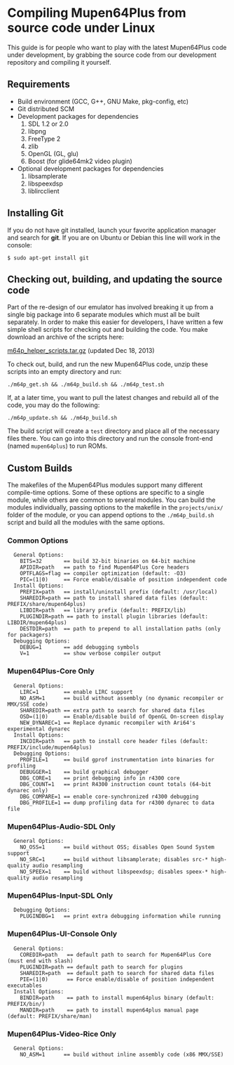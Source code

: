 # Compiling Mupen64Plus from source code under Linux #

This guide is for people who want to play with the latest Mupen64Plus code under development, by grabbing the source code from our development repository and compiling it yourself.

## Requirements ##

  * Build environment (GCC, G++, GNU Make, pkg-config, etc)
  * Git distributed SCM
  * Development packages for dependencies
    1. SDL 1.2 or 2.0
    1. libpng
    1. FreeType 2
    1. zlib
    1. OpenGL (GL, glu)
    1. Boost (for glide64mk2 video plugin)
  * Optional development packages for dependencies
    1. libsamplerate
    1. libspeexdsp
    1. liblircclient

## Installing Git ##

If you do not have git installed, launch your favorite application manager and search for **git**. If you are on Ubuntu or Debian this line will work in the console:

`$ sudo apt-get install git`

## Checking out, building, and updating the source code ##

Part of the re-design of our emulator has involved breaking it up from a single big package into 6 separate modules which must all be built separately.  In order to make this easier for developers, I have written a few simple shell scripts for checking out and building the code.  You make download an archive of the scripts here:

[m64p\_helper\_scripts.tar.gz](https://github.com/mupen64plus/mupen64plus-core/raw/master/tools/m64p_helper_scripts.tar.gz) (updated Dec 18, 2013)

To check out, build, and run the new Mupen64Plus code, unzip these scripts into an empty directory and run:

`./m64p_get.sh && ./m64p_build.sh && ./m64p_test.sh`

If, at a later time, you want to pull the latest changes and rebuild all of the code, you may do the following:

`./m64p_update.sh && ./m64p_build.sh`

The build script will create a `test` directory and place all of the necessary files there.  You can go into this directory and run the console front-end (named `mupen64plus`) to run ROMs.

## Custom Builds ##

The makefiles of the Mupen64Plus modules support many different compile-time options.  Some of these options are specific to a single module, while others are common to several modules.  You can build the modules individually, passing options to the makefile in the `projects/unix/` folder of the module, or you can append options to the `./m64p_build.sh` script and build all the modules with the same options.

### Common Options ###
```
  General Options:
    BITS=32       == build 32-bit binaries on 64-bit machine
    APIDIR=path   == path to find Mupen64Plus Core headers
    OPTFLAGS=flag == compiler optimization (default: -O3)
    PIC=(1|0)     == Force enable/disable of position independent code
  Install Options:
    PREFIX=path   == install/uninstall prefix (default: /usr/local)
    SHAREDIR=path == path to install shared data files (default: PREFIX/share/mupen64plus)
    LIBDIR=path   == library prefix (default: PREFIX/lib)
    PLUGINDIR=path == path to install plugin libraries (default: LIBDIR/mupen64plus)
    DESTDIR=path  == path to prepend to all installation paths (only for packagers)
  Debugging Options:
    DEBUG=1       == add debugging symbols
    V=1           == show verbose compiler output
```

### Mupen64Plus-Core Only ###
```
  General Options:
    LIRC=1        == enable LIRC support
    NO_ASM=1      == build without assembly (no dynamic recompiler or MMX/SSE code)
    SHAREDIR=path == extra path to search for shared data files
    OSD=(1|0)     == Enable/disable build of OpenGL On-screen display
    NEW_DYNAREC=1 == Replace dynamic recompiler with Ari64's experimental dynarec
  Install Options:
    INCDIR=path   == path to install core header files (default: PREFIX/include/mupen64plus)
  Debugging Options:
    PROFILE=1     == build gprof instrumentation into binaries for profiling
    DEBUGGER=1    == build graphical debugger
    DBG_CORE=1    == print debugging info in r4300 core
    DBG_COUNT=1   == print R4300 instruction count totals (64-bit dynarec only)
    DBG_COMPARE=1 == enable core-synchronized r4300 debugging
    DBG_PROFILE=1 == dump profiling data for r4300 dynarec to data file
```

### Mupen64Plus-Audio-SDL Only ###

```
  General Options:
    NO_OSS=1      == build without OSS; disables Open Sound System support
    NO_SRC=1      == build without libsamplerate; disables src-* high-quality audio resampling
    NO_SPEEX=1    == build without libspeexdsp; disables speex-* high-quality audio resampling
```

### Mupen64Plus-Input-SDL Only ###

```
  Debugging Options:
    PLUGINDBG=1   == print extra debugging information while running
```

### Mupen64Plus-UI-Console Only ###

```
  General Options:
    COREDIR=path   == default path to search for Mupen64Plus Core (must end with slash)
    PLUGINDIR=path == default path to search for plugins
    SHAREDIR=path  == default path to search for shared data files
    PIE=(1|0)      == Force enable/disable of position independent executables
  Install Options:
    BINDIR=path    == path to install mupen64plus binary (default: PREFIX/bin/)
    MANDIR=path    == path to install mupen64plus manual page (default: PREFIX/share/man)
```

### Mupen64Plus-Video-Rice Only ###

```
  General Options:
    NO_ASM=1      == build without inline assembly code (x86 MMX/SSE)
```